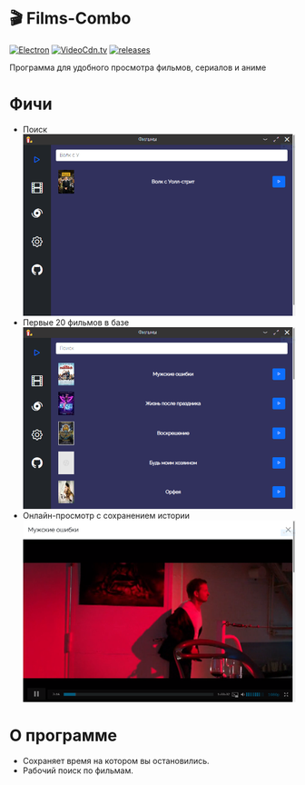 # 🎬 Films-Combo
[![Electron](https://img.shields.io/badge/Electron-14.0.0-blue)](https://github.com/electron/electron)
[![VideoCdn.tv](https://img.shields.io/badge/VideoCdn.tv-green)](https://videocdn.tv/)
[![releases](https://img.shields.io/badge/Releases-1.0-purple)](https://github.com/fukttt/nnmgui/releases)

Программа для удобного просмотра фильмов, сериалов и аниме
# Фичи 

* Поиск ![screenshot](img/screen3.PNG)
* Первые 20 фильмов в базе ![screenshot](img/screen1.png)
* Онлайн-просмотр с сохранением истории ![screenshot](img/screen2.PNG)

# О программе 
* Сохраняет время на котором вы остановились.
* Рабочий поиск по фильмам.



